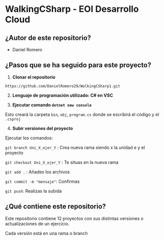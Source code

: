 # WalkingCSharp - EOI Desarrollo Cloud

## ¿Autor de este repositorio?

- Daniel Romero

## ¿Pasos que se ha seguido para este proyecto?

1. **Clonar el repositorio**

```https://github.com/DanielRomero29/WalkingCSharp1.git```

2. **Lenguaje de programación utilizado: C# en VSC**

3. **Ejecutar comando ``dotnet new console``**

Esto creará la carpeta ``bin``, ``obj``, ``program.cs`` donde se escribirá el código y el ``.csproj``

4. **Subir versiones del proyecto**

Ejecutar los comandos:

 ```git branch Uni_X_ejer_Y``` : Crea nueva rama siendo x la unidad e y el proyecto

```git checkout Uni_X_ejer_Y``` :  Te situas en la nueva rama

```git add .``` : Añades los archivos

```git commit -m "mensaje"```: Confirmas

```git push```: Realizas la subida

## ¿Qué contiene este repositorio?

Este repositorio contiene 12 proyectos con sus distintas versiones o actualizaciones de un ejercicio.

Cada versión está en una rama o branch